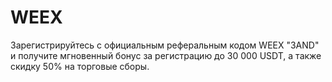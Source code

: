 # WEEX
Зарегистрируйтесь с официальным реферальным кодом WEEX "3AND" и получите мгновенный бонус за регистрацию до 30 000 USDT, а также скидку 50% на торговые сборы.
